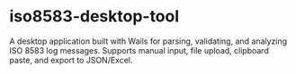 # iso8583-desktop-tool
A desktop application built with Wails for parsing, validating, and analyzing ISO 8583 log messages. Supports manual input, file upload, clipboard paste, and export to JSON/Excel.
